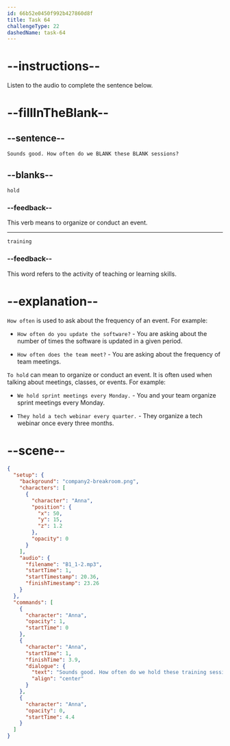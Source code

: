 ```yaml
---
id: 66b52e0450f992b427860d8f
title: Task 64
challengeType: 22
dashedName: task-64
---
```


<!-- (Audio) Anna: Sounds good. How often do we hold these training sessions? -->

# --instructions--

Listen to the audio to complete the sentence below.

# --fillInTheBlank--

## --sentence--

`Sounds good. How often do we BLANK these BLANK sessions?`

## --blanks--

`hold`

### --feedback--

This verb means to organize or conduct an event.

---

`training`

### --feedback--

This word refers to the activity of teaching or learning skills.

# --explanation--

`How often` is used to ask about the frequency of an event. For example:

- `How often do you update the software?` - You are asking about the number of times the software is updated in a given period.

- `How often does the team meet?` - You are asking about the frequency of team meetings.

`To hold` can mean to organize or conduct an event. It is often used when talking about meetings, classes, or events. For example:

- `We hold sprint meetings every Monday.` - You and your team organize sprint meetings every Monday.

- `They hold a tech webinar every quarter.` - They organize a tech webinar once every three months.

# --scene--

```json
{
  "setup": {
    "background": "company2-breakroom.png",
    "characters": [
      {
        "character": "Anna",
        "position": {
          "x": 50,
          "y": 15,
          "z": 1.2
        },
        "opacity": 0
      }
    ],
    "audio": {
      "filename": "B1_1-2.mp3",
      "startTime": 1,
      "startTimestamp": 20.36,
      "finishTimestamp": 23.26
    }
  },
  "commands": [
    {
      "character": "Anna",
      "opacity": 1,
      "startTime": 0
    },
    {
      "character": "Anna",
      "startTime": 1,
      "finishTime": 3.9,
      "dialogue": {
        "text": "Sounds good. How often do we hold these training sessions?",
        "align": "center"
      }
    },
    {
      "character": "Anna",
      "opacity": 0,
      "startTime": 4.4
    }
  ]
}
```
